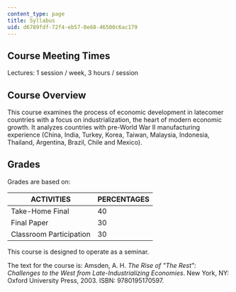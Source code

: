 ```yaml
---
content_type: page
title: Syllabus
uid: d6789fdf-72f4-eb57-0e68-46500c6ac179
---
```


Course Meeting Times
--------------------

Lectures: 1 session / week, 3 hours / session

Course Overview
---------------

This course examines the process of economic development in latecomer countries with a focus on industrialization, the heart of modern economic growth. It analyzes countries with pre-World War II manufacturing experience (China, India, Turkey, Korea, Taiwan, Malaysia, Indonesia, Thailand, Argentina, Brazil, Chile and Mexico).

Grades
------

Grades are based on:

| ACTIVITIES | PERCENTAGES |
| --- | --- |
| Take-Home Final | 40 |
| Final Paper | 30 |
| Classroom Participation | 30 

This course is designed to operate as a seminar.

The text for the course is: Amsden, A. H. _The Rise of "The Rest": Challenges to the West from Late-Industrializing Economies_. New York, NY: Oxford University Press, 2003. ISBN: 9780195170597.